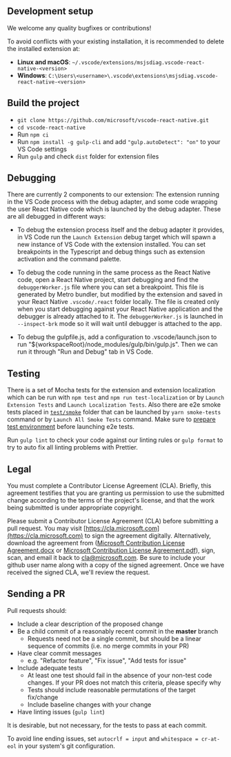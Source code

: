 ## Development setup

We welcome any quality bugfixes or contributions!

To avoid conflicts with your existing installation, it is recommended to delete the installed extension at:

- **Linux and macOS**: `~/.vscode/extensions/msjsdiag.vscode-react-native-<version>`
- **Windows**: `C:\Users\<username>\.vscode\extensions\msjsdiag.vscode-react-native-<version>`

## Build the project

- `git clone https://github.com/microsoft/vscode-react-native.git`
- `cd vscode-react-native`
- Run `npm ci`
- Run `npm install -g gulp-cli` and add `"gulp.autoDetect": "on"` to your VS Code settings
- Run `gulp` and check `dist` folder for extension files

## Debugging

There are currently 2 components to our extension: The extension running in the VS Code process with the debug adapter, and some code wrapping the user React Native code which is launched by the debug adapter. These are all debugged in different ways:

- To debug the extension process itself and the debug adapter it provides, in VS Code run the `Launch Extension` debug target which will spawn a new instance of VS Code with the extension installed. You can set breakpoints in the Typescript and debug things such as extension activation and the command palette.

- To debug the code running in the same process as the React Native code, open a React Native project, start debugging and find the `debuggerWorker.js` file where you can set a breakpoint. This file is generated by Metro bundler, but modified by the extension and saved in your React Native `.vscode/.react` folder locally. The file is created only when you start debugging against your React Native application and the debugger is already attached to it. The `debuggerWorker.js` is launched in `--inspect-brk` mode so it will wait until debugger is attached to the app.

- To debug the gulpfile.js, add a configuration to .vscode/launch.json to run "${workspaceRoot}/node_modules/gulp/bin/gulp.js". Then we can run it through "Run and Debug" tab in VS Code.

## Testing

There is a set of Mocha tests for the extension and extension localization which can be run with `npm test` and `npm run test-localization` or by `Launch Extension Tests` and `Launch Localization Tests`. Also there are e2e smoke tests placed in [`test/smoke`](https://github.com/microsoft/vscode-react-native/tree/master/test/smoke) folder that can be launched by `yarn smoke-tests` command or by `Launch All Smoke Tests` command. Make sure to [prepare test environment](https://github.com/microsoft/vscode-react-native/blob/master/test/smoke/docs/run-locally.md) before launching e2e tests.

Run `gulp lint` to check your code against our linting rules or `gulp format` to try to auto fix all linting problems with Prettier.

## Legal

You must complete a Contributor License Agreement (CLA). Briefly, this agreement testifies that you are granting us permission to use the submitted change according to the terms of the project's license, and that the work being submitted is under appropriate copyright.

Please submit a Contributor License Agreement (CLA) before submitting a pull request. You may visit [https://cla.microsoft.com](https://cla.microsoft.com) to sign the agreement digitally. Alternatively, download the agreement from ([Microsoft Contribution License Agreement.docx](https://www.codeplex.com/Download?ProjectName=typescript&DownloadId=822190) or [Microsoft Contribution License Agreement.pdf](https://www.codeplex.com/Download?ProjectName=typescript&DownloadId=921298)), sign, scan, and email it back to <cla@microsoft.com>. Be sure to include your github user name along with a copy of the signed agreement. Once we have received the signed CLA, we'll review the request.

## Sending a PR

Pull requests should:

- Include a clear description of the proposed change
- Be a child commit of a reasonably recent commit in the **master** branch
  - Requests need not be a single commit, but should be a linear sequence of commits (i.e. no merge commits in your PR)
- Have clear commit messages
  - e.g. "Refactor feature", "Fix issue", "Add tests for issue"
- Include adequate tests
  - At least one test should fail in the absence of your non-test code changes. If your PR does not match this criteria, please specify why
  - Tests should include reasonable permutations of the target fix/change
  - Include baseline changes with your change
- Have linting issues (`gulp lint`)

It is desirable, but not necessary, for the tests to pass at each commit.

To avoid line ending issues, set `autocrlf = input` and `whitespace = cr-at-eol` in your system's git configuration.

